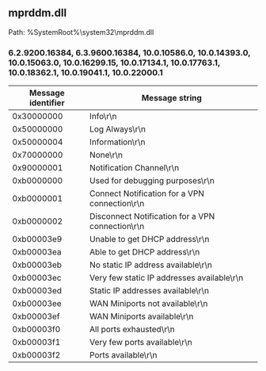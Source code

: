 ## mprddm.dll

Path: %SystemRoot%\system32\mprddm.dll

### 6.2.9200.16384, 6.3.9600.16384, 10.0.10586.0, 10.0.14393.0, 10.0.15063.0, 10.0.16299.15, 10.0.17134.1, 10.0.17763.1, 10.0.18362.1, 10.0.19041.1, 10.0.22000.1

Message identifier | Message string
--- | ---
0x30000000 | Info\r\n
0x50000000 | Log Always\r\n
0x50000004 | Information\r\n
0x70000000 | None\r\n
0x90000001 | Notification Channel\r\n
0xb0000000 | Used for debugging purposes\r\n
0xb0000001 | Connect Notification for a VPN connection\r\n
0xb0000002 | Disconnect Notification for a VPN connection\r\n
0xb00003e9 | Unable to get DHCP address\r\n
0xb00003ea | Able to get DHCP address\r\n
0xb00003eb | No static IP address available\r\n
0xb00003ec | Very few static IP addresses available\r\n
0xb00003ed | Static IP addresses available\r\n
0xb00003ee | WAN Miniports not available\r\n
0xb00003ef | WAN Miniports available\r\n
0xb00003f0 | All ports exhausted\r\n
0xb00003f1 | Very few ports available\r\n
0xb00003f2 | Ports available\r\n
